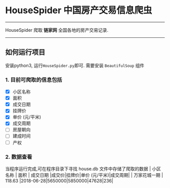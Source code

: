 # HouseSpider 中国房产交易信息爬虫

------
HouseSpider 爬取 **链家网** 全国各地的房产交易记录.

-----
## 如何运行项目
安装python3, 运行`HouseSpider.py`即可.
需要安装 `BeautifulSoup` 组件

### 1. 目前可爬取的信息包括

- [x] 小区名称
- [x] 面积
- [x] 成交日期
- [x] 挂牌价
- [x] 单价 (元/平米)
- [x] 成交周期
- [ ] 房屋朝向
- [ ] 建成时间
- [ ] 产权 

### 2. 数据查看
当程序运行完成,可在程序目录下寻找 house.db 文件中存储了爬取的数据
| 小区名称   | 面积   | 成交日期  |成交价|挂牌价|单价 (元/平米)|成交周期|
| 万家花城一期  | 118.63 |2018-06-28|5650000|5850000|47628|236|